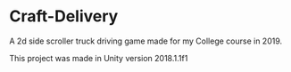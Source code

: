 # Craft-Delivery

A 2d side scroller truck driving game made for my College course in 2019.

This project was made in Unity version 2018.1.1f1
